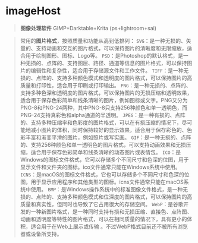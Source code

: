 # imageHost
>**图像处理软件**
>GIMP+Darktable+Krita (ps+lightroom+sai)

>常用的**图片格式**，按照质量和功能从高到低排列：
`SVG`：是一种无损的、矢量的、支持动画和交互的图片格式，可以保持图片的清晰度和无限缩放，适合用于绘制图形、图标、Logo等。
`PSD`：是Photoshop的默认格式，是一种无损的、点阵的、支持图层、路径、通道等信息的图片格式，可以保持图片的编辑性和复杂性，适合用于存储源文件和工作文件。
`TIFF`：是一种无损的、点阵的、支持多种颜色模式和透明度的图片格式，可以保持图片的高质量和打印性，适合用于印刷或打印输出。
`PNG`：是一种无损的、点阵的、支持多种色深和透明度的图片格式，可以保持图片的无损压缩和透明效果，适合用于保存色彩简单和线条清晰的图片，例如图标或文字。PNG又分为PNG-8和PNG-24两种，其中PNG-8只支持256种颜色和单一透明色，而PNG-24支持真彩色和alpha通道的半透明。
`JPEG`：是一种有损的、点阵的、支持多种压缩率和色彩度的图片格式，可以在有损压缩的情况下，尽可能地减小图片的体积，同时保持较好的显示效果，适合用于保存彩色的、色彩丰富和渐变平滑的图片，例如照片或写实画。
`GIF`：是一种无损的、点阵的、支持256种颜色和单一透明色的图片格式，可以支持动画效果和无损压缩，适合用于保存色彩简单和线条清晰的动态图片或表情包。
`ICO`：是Windows的图标文件格式，它可以存储多个不同尺寸和色深的位图，用于显示文件和文件夹的图标。ico文件通常只能在Windows系统中使用。
`ICNS`：是macOS的图标文件格式，它也可以存储多个不同尺寸和色深的位图，用于显示应用程序和其他类型的图标。icns文件通常只能在macOS系统中使用。
`BMP`：是Windows操作系统中的标准图像文件格式，是一种无损的、点阵的、支持多种颜色模式和位深度的图片格式，可以保持图片的高质量和真实性，但同时也导致了它占用很大的存储空间。
`WebP`：是谷歌开发的一种新图片格式，是一种同时支持有损和无损压缩、直接色、点阵图、动画和透明度等特性的图片格式，可以在相同质量的情况下，具有更小的体积，适合用于在Web上展示或传输 。不过WebP格式目前还不被所有浏览器或设备所支持。
